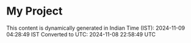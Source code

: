 # My Project

This content is dynamically generated in Indian Time (IST): 2024-11-09 04:28:49 IST
Converted to UTC: 2024-11-08 22:58:49 UTC
